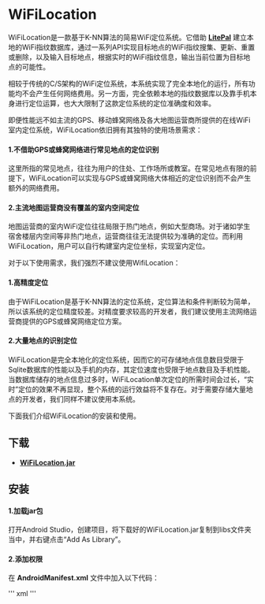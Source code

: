 # WiFiLocation
WiFiLocation是一款基于K-NN算法的简易WiFi定位系统。它借助 **[LitePal](https://github.com/LitePalFramework/LitePal)** 建立本地的WiFi指纹数据库，通过一系列API实现目标地点的WiFi指纹搜集、更新、重置或删除，以及输入目标地点，根据实时的WiFi指纹信息，输出当前位置为目标地点的可能性。

相较于传统的C/S架构的WiFi定位系统，本系统实现了完全本地化的运行，所有功能均不会产生任何网络费用。另一方面，完全依赖本地的指纹数据库以及靠手机本身进行定位运算，也大大限制了这款定位系统的定位准确度和效率。

即便性能远不如主流的GPS、移动蜂窝网络及各大地图运营商所提供的在线WiFi室内定位系统，WiFiLocation依旧拥有其独特的使用场景需求：
#### 1.不借助GPS或蜂窝网络进行常见地点的定位识别

这里所指的常见地点，往往为用户的住处、工作场所或教室。在常见地点有限的前提下，WiFiLocation可以实现与GPS或蜂窝网络大体相近的定位识别而不会产生额外的网络费用。
#### 2.主流地图运营商没有覆盖的室内空间定位

地图运营商的室内WiFi定位往往局限于热门地点，例如大型商场。对于诸如学生宿舍楼层内空间等非热门地点，运营商往往无法提供较为准确的定位。而利用WiFiLocation，用户可以自行构建室内定位坐标，实现室内定位。

对于以下使用需求，我们强烈不建议使用WifiLocation：
#### 1.高精度定位

由于WiFiLocation是基于K-NN算法的定位系统，定位算法和条件判断较为简单，所以该系统的定位精度较差。对精度要求较高的开发者，我们建议使用主流网络运营商提供的GPS或蜂窝网络定位方案。

#### 2.大量地点的识别定位

WiFiLocation是完全本地化的定位系统，因而它的可存储地点信息数目受限于Sqlite数据库的性能以及手机的内存，其定位速度也受限于地点数目及手机性能。当数据库储存的地点信息过多时，WiFiLocation单次定位的所需时间会过长，“实时”定位的效果不再显现，整个系统的运行效益将不复存在。对于需要存储大量地点的开发者，我们同样不建议使用本系统。

下面我们介绍WiFiLocation的安装和使用。

## 下载
* **[WiFiLocation.jar](https://github.com/mozhiingithub/WiFiLocation/raw/master/WiFiLocation.jar)**

## 安装
#### 1.加载jar包

打开Android Studio，创建项目，将下载好的WiFiLocation.jar复制到libs文件夹当中，并右键点击“Add As Library”。

#### 2.添加权限

在 **AndroidManifest.xml** 文件中加入以下代码：

''' xml
<uses-permission android:name="android.permission.INTERNET" />
    <uses-permission android:name="android.permission.ACCESS_WIFI_STATE" />
    <uses-permission android:name="android.permission.CHANGE_WIFI_STATE" />
    <uses-permission android:name="android.permission.ACCESS_COARSE_LOCATION" />
    <uses-permission android:name="android.permission.ACCESS_FINE_LOCATION" />
'''
